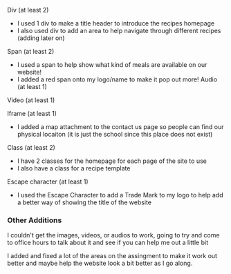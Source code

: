 Div (at least 2)
- I used 1 div to make a title header to introduce the recipes homepage
- I also used div to add an area to help navigate through different recipes (adding later on)

Span (at least 2)
- I used a span to help show what kind of meals are available on our website!
- I added a red span onto my logo/name to make it pop out more!
Audio (at least 1)

Video (at least 1)

Iframe (at least 1)
- I added a map attachment to the contact us page so people can find our physical locaiton (it is just the school since this place does not exist)

Class (at least 2)
- I have 2 classes for the homepage for each page of the site to use
- I also have a class for a recipe template

Escape character (at least 1)
- I used the Escape Character to add a Trade Mark to my logo to help add a better way of showing the title of the website

### Other Additions

I couldn't get the images, videos, or audios to work, going to try and come to office hours to talk about it and see if you can help me out a little bit

I added and fixed a lot of the areas on the assingment to make it work out better and maybe help the website look a bit better as I go along.